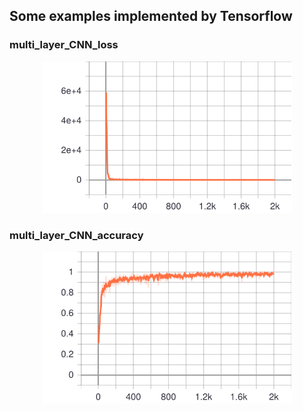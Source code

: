 ## Some examples implemented by Tensorflow

### multi_layer_CNN_loss

<div align="center">
<img src="/CNN/multi_layer_CNN_loss.svg" alt="" width="400" />
</div>

### multi_layer_CNN_accuracy

<div align="center">
<img src="/CNN/multi_layer_CNN_accuracy.svg" alt="" width="400" />
</div>